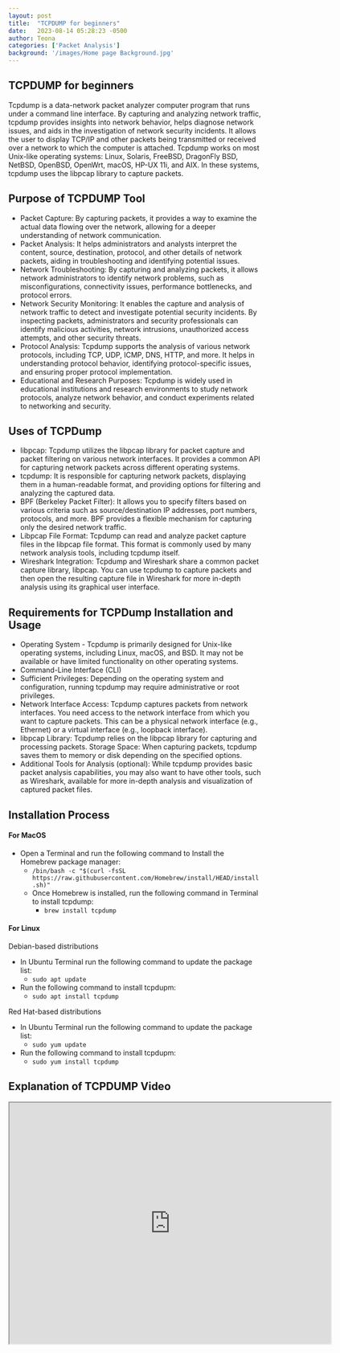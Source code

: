 ```yaml
---
layout: post
title:  "TCPDUMP for beginners"
date:   2023-08-14 05:28:23 -0500
author: Teona
categories: ['Packet Analysis']
background: '/images/Home page Background.jpg'
---
```

## TCPDUMP for beginners
Tcpdump is a data-network packet analyzer computer program that runs under a command line interface. By capturing and analyzing network traffic, tcpdump provides insights into network behavior, helps diagnose network issues, and aids in the investigation of network security incidents. It allows the user to display TCP/IP and other packets being transmitted or received over a network to which the computer is attached. Tcpdump works on most Unix-like operating systems: Linux, Solaris, FreeBSD, DragonFly BSD, NetBSD, OpenBSD, OpenWrt, macOS, HP-UX 11i, and AIX. In these systems, tcpdump uses the libpcap library to capture packets.

## Purpose of TCPDUMP Tool
- Packet Capture: By capturing packets, it provides a way to examine the actual data flowing over the network, allowing for a deeper understanding of network communication.
- Packet Analysis: It helps administrators and analysts interpret the content, source, destination, protocol, and other details of network packets, aiding in troubleshooting and identifying potential issues.
- Network Troubleshooting: By capturing and analyzing packets, it allows network administrators to identify network problems, such as misconfigurations, connectivity issues, performance bottlenecks, and protocol errors.
- Network Security Monitoring: It enables the capture and analysis of network traffic to detect and investigate potential security incidents. By inspecting packets, administrators and security professionals can identify malicious activities, network intrusions, unauthorized access attempts, and other security threats.
- Protocol Analysis: Tcpdump supports the analysis of various network protocols, including TCP, UDP, ICMP, DNS, HTTP, and more. It helps in understanding protocol behavior, identifying protocol-specific issues, and ensuring proper protocol implementation.
- Educational and Research Purposes: Tcpdump is widely used in educational institutions and research environments to study network protocols, analyze network behavior, and conduct experiments related to networking and security.

## Uses of TCPDump
- libpcap: Tcpdump utilizes the libpcap library for packet capture and packet filtering on various network interfaces. It provides a common API for capturing network packets across different operating systems.
- tcpdump: It is responsible for capturing network packets, displaying them in a human-readable format, and providing options for filtering and analyzing the captured data.
- BPF (Berkeley Packet Filter): It allows you to specify filters based on various criteria such as source/destination IP addresses, port numbers, protocols, and more. BPF provides a flexible mechanism for capturing only the desired network traffic.
- Libpcap File Format: Tcpdump can read and analyze packet capture files in the libpcap file format. This format is commonly used by many network analysis tools, including tcpdump itself.
- Wireshark Integration: Tcpdump and Wireshark share a common packet capture library, libpcap. You can use tcpdump to capture packets and then open the resulting capture file in Wireshark for more in-depth analysis using its graphical user interface.
## Requirements for TCPDump Installation and Usage
- Operating System - Tcpdump is primarily designed for Unix-like operating systems, including Linux, macOS, and BSD. It may not be available or have limited functionality on other operating systems.
- Command-Line Interface (CLI)
- Sufficient Privileges: Depending on the operating system and configuration, running tcpdump may require administrative or root privileges.
- Network Interface Access: Tcpdump captures packets from network interfaces. You need access to the network interface from which you want to capture packets. This can be a physical network interface (e.g., Ethernet) or a virtual interface (e.g., loopback interface).
- libpcap Library: Tcpdump relies on the libpcap library for capturing and processing packets. 
Storage Space: When capturing packets, tcpdump saves them to memory or disk depending on the specified options.
- Additional Tools for Analysis (optional): While tcpdump provides basic packet analysis capabilities, you may also want to have other tools, such as Wireshark, available for more in-depth analysis and visualization of captured packet files.
## Installation Process
#### For MacOS
- Open a Terminal and run the following command to Install the Homebrew package manager:
    - `/bin/bash -c "$(curl -fsSL https://raw.githubusercontent.com/Homebrew/install/HEAD/install.sh)"`
	- Once Homebrew is installed, run the following command in Terminal to install tcpdump: 
      - `brew install tcpdump` 
#### For Linux
Debian-based distributions 
- In Ubuntu Terminal run the following command to update the package list: 
    - `sudo apt update`
- Run the following command to install tcpdupm:
    - `sudo apt install tcpdump`

Red Hat-based distributions
- In Ubuntu Terminal run the following command to update the package list: 
    - `sudo yum update`
- Run the following command to install tcpdupm:
    - `sudo yum install tcpdump`

## Explanation of TCPDUMP Video

<iframe src="https://drive.google.com/file/d/1jDTTITaiC5TCGPcEkk1q_yF-3ttfrAtq/preview" width="640" height="480" allow="autoplay"></iframe>